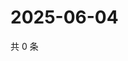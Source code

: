 # 2025-06-04

共 0 条

<!-- BEGIN ZHIHUQUESTIONS -->
<!-- 最后更新时间 Wed Jun 04 2025 14:16:57 GMT+0800 (China Standard Time) -->

<!-- END ZHIHUQUESTIONS -->
